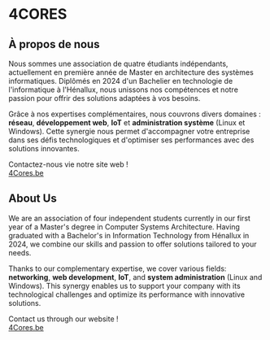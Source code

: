 # 4CORES

## À propos de nous

Nous sommes une association de quatre étudiants indépendants, actuellement en première année de Master en architecture des systèmes informatiques. Diplômés en 2024 d'un Bachelier en technologie de l'informatique à l'Hénallux, nous unissons nos compétences et notre passion pour offrir des solutions adaptées à vos besoins.

Grâce à nos expertises complémentaires, nous couvrons divers domaines : **réseau**, **développement web**, **IoT** et **administration système** (Linux et Windows). Cette synergie nous permet d'accompagner votre entreprise dans ses défis technologiques et d'optimiser ses performances avec des solutions innovantes.

Contactez-nous vie notre site web ! \
[4Cores.be](https;//www.4cores.be/)

## About Us

We are an association of four independent students currently in our first year of a Master's degree in Computer Systems Architecture. Having graduated with a Bachelor's in Information Technology from Hénallux in 2024, we combine our skills and passion to offer solutions tailored to your needs.

Thanks to our complementary expertise, we cover various fields: **networking**, **web development**, **IoT**, and **system administration** (Linux and Windows). This synergy enables us to support your company with its technological challenges and optimize its performance with innovative solutions.

Contact us through our website ! \
[4Cores.be](https;//www.4cores.be/)
